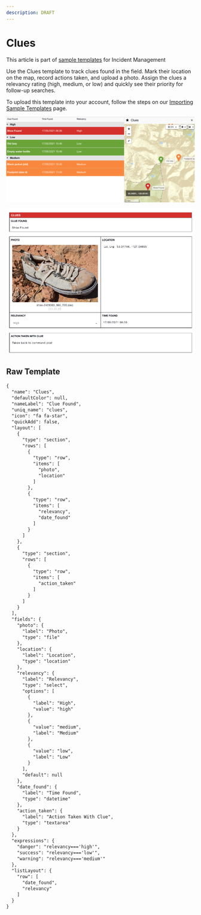 ```yaml
---
description: DRAFT
---
```


# Clues

This article is part of [sample templates](../) for Incident Management

Use the Clues template to track clues found in the field. Mark their location on the map, record actions taken, and upload a photo. Assign the clues a relevancy rating \(high, medium, or low\) and quickly see their priority for follow-up searches.   
  
To upload this template into your account, follow the steps on our [Importing Sample Templates](../importing-sample-templates.md) page.

![](../../../.gitbook/assets/e5f0d097-19ce-48ae-b996-294515606ec2%20%281%29.png)

![](../../../.gitbook/assets/af1b5d5c-6267-4a5e-8510-a8db9c8b7c42%20%281%29.png)

## Raw Template

```text
{
  "name": "Clues",
  "defaultColor": null,
  "nameLabel": "Clue Found",
  "uniq_name": "clues",
  "icon": "fa fa-star",
  "quickAdd": false,
  "layout": [
    {
      "type": "section",
      "rows": [
        {
          "type": "row",
          "items": [
            "photo",
            "location"
          ]
        },
        {
          "type": "row",
          "items": [
            "relevancy",
            "date_found"
          ]
        }
      ]
    },
    {
      "type": "section",
      "rows": [
        {
          "type": "row",
          "items": [
            "action_taken"
          ]
        }
      ]
    }
  ],
  "fields": {
    "photo": {
      "label": "Photo",
      "type": "file"
    },
    "location": {
      "label": "Location",
      "type": "location"
    },
    "relevancy": {
      "label": "Relevancy",
      "type": "select",
      "options": [
        {
          "label": "High",
          "value": "high"
        },
        {
          "value": "medium",
          "label": "Medium"
        },
        {
          "value": "low",
          "label": "Low"
        }
      ],
      "default": null
    },
    "date_found": {
      "label": "Time Found",
      "type": "datetime"
    },
    "action_taken": {
      "label": "Action Taken With Clue",
      "type": "textarea"
    }
  },
  "expressions": {
    "danger": "relevancy==='high'",
    "success": "relevancy==='low'",
    "warning": "relevancy==='medium'"
  },
  "listLayout": {
    "row": [
      "date_found",
      "relevancy"
    ]
  }
}
```

